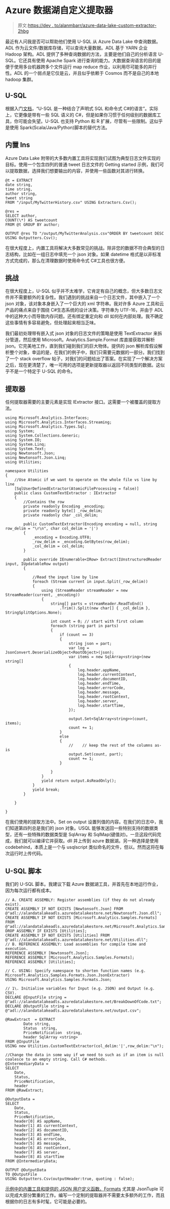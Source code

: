 # Azure 数据湖自定义提取器

> 原文:[https://dev . to/alanmbarr/azure-data-lake-custom-extractor-2hbg](https://dev.to/alanmbarr/azure-data-lake-custom-extractor-2hbg)

最近有人问我是否可以帮助他们使用 U-SQL 从 Azure Data Lake 中查询数据。ADL 作为云文件/数据库存储，可以查询大量数据。ADL 基于 YARN 企业 Hadoop 架构。ADL 提供了多种查询数据的方法，主要是他们自己的分析语言 U-SQL。它还具有使用 Apache Spark 进行查询的能力。大数据查询语言的目的是便于使用多台机器跨多个文件运行 map reduce 作业，以利用尽可能多的并行性。ADL 的一个弱点是它仅是云，并且似乎依赖于 Cosmos 而不是自己的本地 hadoop 集群。

## U-SQL

根据入门[文档](https://docs.microsoft.com/en-us/azure/data-lake-analytics/data-lake-analytics-u-sql-get-started)，“U-SQL 是一种结合了声明式 SQL 和命令式 C#的语言”。实际上，它更像是带有一些 SQL 语义的 C#，但是如果你习惯于任何级别的数据库工具，你可能会失望。U-SQL 也支持 Python 和 R 扩展，尽管有一些限制。这似乎是使用 Spark(Scala/Java/Python)脚本的替代方法。

## 内置 Ins

Azure Data Lake 附带的大多数内置工具将实现我们试图为典型日志文件实现的目标。使用一个包含四列的普通 tweet 日志文件的 Getting started 示例，我们可以提取数据，选择我们想要输出的内容，并使用一些函数对其进行转换。

```
@t = EXTRACT 
date string,
time string,
author string,
tweet string
FROM "/input/MyTwitterHistory.csv" USING Extractors.Csv();

@res = 
SELECT author,
COUNT(\*) AS tweetcount
FROM @t GROUP BY author;

OUTPUT @res TO "/output/MyTwitterAnalysis.csv"ORDER BY tweetcount DESC
USING Outputters.Csv(); 
```

在很大程度上，内置工具将解决大多数常见的挑战。除非您的数据不符合典型的日志结构，比如在一组日志中填充一个 json 对象。如果 datetime 格式是以非标准方式完成的，那么在清理数据时使用命令式 C#工具也很方便。

## 挑战

在很大程度上，U-SQL 似乎并不太难学，它肯定有自己的概念，但大多数日志文件并不需要额外的复杂性。我们遇到的挑战来自一个日志文件，其中嵌入了一个 json 对象，该对象本身嵌入了一个巨大的 xml 字符串。我对许多 Azure 工具和云产品的痛点来自于围绕 C#生态系统的设计决策。字符串为 UTF-16，并由于 ADL 中的这种大小而导致内存问题。还有绑定重定向和 dll 如何在内部处理。我不确定这些事情有多容易避免，但处理起来相当乏味。

我们最初处理带有嵌入式 json 对象的日志文件的策略是使用 TextExtractor 来拆分管道，然后使用 Microsoft。Analytics.Sample.Format 库直接获取并解析 json。它完美地工作，直到我们碰到我们的巨大物体。提供的 json 解析库假设解析整个对象，幸运的是，在我们的例子中，我们只需要元数据的一部分。我们找到了一个 stack overflow 帖子，对我们的问题给出了答案。在实现了一个解决方案之后，现在更清楚了，唯一可用的选项是更新提取器以返回不同类型的数据。这似乎不是一个特定于 U-SQL 的命令。

## 提取器

任何提取器需要的主要元素是实现 IExtractor 接口。这需要一个被覆盖的提取方法。

```
using Microsoft.Analytics.Interfaces;
using Microsoft.Analytics.Interfaces.Streaming;
using Microsoft.Analytics.Types.Sql;
using System;
using System.Collections.Generic;
using System.IO;
using System.Linq;
using System.Text;
using Newtonsoft.Json;
using Newtonsoft.Json.Linq;
using Utilities;

namespace Utilities
{
    //Use Atomic if we want to operate on the whole file vs line by line
    [SqlUserDefinedExtractor(AtomicFileProcessing = false)]
    public class CustomTextExtractor : IExtractor
    {
        //Contains the row
        private readonly Encoding _encoding;
        private readonly byte[] _row_delim;
        private readonly char _col_delim;

        public CustomTextExtractor(Encoding encoding = null, string row_delim = "\r\n", char col_delim = '|')
        {
            _encoding = Encoding.UTF8;
            _row_delim = _encoding.GetBytes(row_delim);
            _col_delim = col_delim;
        }

        public override IEnumerable<IRow> Extract(IUnstructuredReader input, IUpdatableRow output)
        {

            //Read the input line by line
            foreach (Stream current in input.Split(_row_delim))
            {
                using (StreamReader streamReader = new StreamReader(current, _encoding))
                {
                    string[] parts = streamReader.ReadToEnd()
                        .Trim().Split(new char[] { _col_delim }, StringSplitOptions.None);

                    int count = 0; // start with first column
                    foreach (string part in parts)
                    {
                        if (count == 3)
                        {
                            string json = part;
                            var log = JsonConvert.DeserializeObject<RootObject>(json);
                            var items = new SqlArray<string>(new string[] 
                            {
                                log.header.appName,
                                log.header.currentContext,
                                log.header.documentID,
                                log.header.endTime,
                                log.header.errorCode,
                                log.header.message,
                                log.header.rootContext,
                                log.header.server,
                                log.header.startTime,
                            });

                            output.Set<SqlArray<string>>(count, items);
                            count += 1;
                        }
                        else
                        {
                            //    // keep the rest of the columns as-is
                            output.Set(count, part);
                            count += 1;
                        }

                    }
                }
                yield return output.AsReadOnly();
            }
            yield break;
        }

    }

} 
```

在我们使用的提取方法中。Set on output 设置列值的内容。在我们的日志中，我们知道第四列总是我们的 json 对象。USQL 能够发送回一些特别支持的数据类型，还有一些特殊的数据类型是 SqlArray 和 SqlMap(键值对)。一旦这段代码完成，我们就可以编译它并获取。dll 并上传到 azure 数据湖。另一种选择是使用 codebehind，本质上是一个与 usqlscript 类似命名的文件，但以。然而这将在每次运行时上传代码。

## U-SQL 脚本

我们的 U-SQL 脚本。我建议下载 Azure 数据湖工具，并首先在本地运行作业，因为每次运行都有成本。

```
// A. CREATE ASSEMBLY: Register assemblies (if they do not already exist).
CREATE ASSEMBLY IF NOT EXISTS [Newtonsoft.Json] FROM @"adl://alandatalakeadls.azuredatalakestore.net/Newtonsoft.Json.dll";
CREATE ASSEMBLY IF NOT EXISTS [Microsoft.Analytics.Samples.Formats] FROM  @"adl://alandatalakeadls.azuredatalakestore.net/Microsoft.Analytics.Samples.Formats.dll";
DROP ASSEMBLY IF EXISTS [Utilities];
CREATE ASSEMBLY IF NOT EXISTS [Utilities] FROM @"adl://alandatalakeadls.azuredatalakestore.net/Utilities.dll";
// B. REFERENCE ASSEMBLY: Load assemblies for compile time and execution.
REFERENCE ASSEMBLY [Newtonsoft.Json];
REFERENCE ASSEMBLY [Microsoft.Analytics.Samples.Formats];
REFERENCE ASSEMBLY [Utilities];

// C. USING: Specify namespace to shorten function names (e.g. Microsoft.Analytics.Samples.Formats.Json.JsonExtractor)
USING Microsoft.Analytics.Samples.Formats.Json;

// 1\. Initialise variables for Input (e.g. JSON) and Output (e.g. CSV).
DECLARE @InputFile string = @"adl://alandatalakeadls.azuredatalakestore.net/BreakDownOfCode.txt";
DECLARE @OutputFile string = @"adl://alandatalakeadls.azuredatalakestore.net/output.csv";

@RawExtract  = EXTRACT 
        Date string,              
        Status  string,           
        PriceNotification  string,
        header SqlArray <string>
FROM @InputFile 
USING new Utilities.CustomTextExtractor(col_delim:'|',row_delim:"\n");

//Change the data in some way if we need to such as if an item is null coalesce to an empty string. Call C# methods.
@IntermediaryData =
SELECT
    Date,
    Status,
    PriceNotification,
    header
FROM @RawExtract;

@OutputData =
SELECT
    Date,
    Status,
    PriceNotification,
    header[0] AS appName,
    header[1] AS currentContext,
    header[2] AS documentID,
    header[3] AS endTime,
    header[4] AS errorCode,
    header[5] AS message,
    header[6] AS rootContext,
    header[7] AS server,
    header[8] AS startTime 
FROM @IntermediaryData;

OUTPUT @OutputData
TO @OutputFile
USING Outputters.Csv(outputHeader:true, quoting : false); 
```

[示例中的内置工具和提供的 JSON 用户定义函数。Formats](https://github.com/Azure/usql/tree/master/Examples/DataFormats/Microsoft.Analytics.Samples.Formats) 尤其是 JsonTuple 可以完成大部分繁重的工作。编写一个定制的提取器并不需要太多额外的工作，而且根据你的日志有多时髦，它可能是必要的。